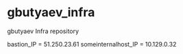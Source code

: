 # gbutyaev_infra
gbutyaev Infra repository

bastion_IP = 51.250.23.61
someinternalhost_IP = 10.129.0.32
